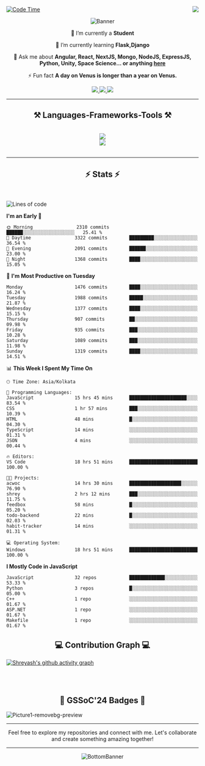 <div>
 
<img align="right" src="https://visitor-badge.laobi.icu/badge?page_id=shreyash3087.shreyash3087" />

 [![Code Time](https://wakatime.com/badge/user/cd5f70df-e644-46f4-a03b-e1ce78615131.svg)](https://wakatime.com/@cd5f70df-e644-46f4-a03b-e1ce78615131)
 
</div>


<div align="center">
 
![Banner](https://github.com/user-attachments/assets/fe33d289-b057-4d85-ad76-3103802aa9e1)

</div>


<div align="center">
 
 🔭 I’m currently a **Student** 
 
 🌱 I’m currently learning **Flask,Django**

💬 Ask me about **Angular, React, NextJS, Mongo, NodeJS, ExpressJS, Python, Unity, Space Science... or anything [here](https://github.com/shreyash3087/shreyash3087/issues)**

⚡ Fun fact **A day on Venus is longer than a year on Venus.**

</div>
 
<div align="center"> 
  <a href="mailto:shreyash3087@gmail.com">
    <img src="https://img.shields.io/badge/Gmail-333333?style=for-the-badge&logo=gmail&logoColor=red" />
  </a>
  <a href="https://www.linkedin.com/in/shreyash-srivastava-1a1161280" target="_blank">
    <img src="https://img.shields.io/badge/LinkedIn-0077B5?style=for-the-badge&logo=linkedin&logoColor=white" target="_blank" />
  </a>
  <a href="https://github.com/shreyash3087" target="_blank">
     <img src="https://img.shields.io/badge/Github-FF5722?style=for-the-badge&logo=github&logoColor=white" target="_blank" />
  </a>
</div>
<hr/>
 
<h2 align="center">⚒️ Languages-Frameworks-Tools ⚒️</h2>
<br/>
<div align="center">
    <img src="https://skillicons.dev/icons?i=react,bootstrap,html,css,vscode,github,figma,cpp,vercel,netlify" /><br>
    <img src="https://skillicons.dev/icons?i=tailwind,git,nodejs,python,javascript,typescript,express,firebase,mongodb,nextjs,unity,azure,blender" /><br>
</div>

<br/>
<hr/>

<h2 align="center">⚡ Stats ⚡</h2>

<br>
<div>
 
 
<!--START_SECTION:waka-->
![Lines of code](https://img.shields.io/badge/From%20Hello%20World%20I%27ve%20Written-5.3%20million%20lines%20of%20code-blue)

**I'm an Early 🐤** 

```text
🌞 Morning                2310 commits        ██████░░░░░░░░░░░░░░░░░░░   25.41 % 
🌆 Daytime                3322 commits        █████████░░░░░░░░░░░░░░░░   36.54 % 
🌃 Evening                2091 commits        ██████░░░░░░░░░░░░░░░░░░░   23.00 % 
🌙 Night                  1368 commits        ████░░░░░░░░░░░░░░░░░░░░░   15.05 % 
```
📅 **I'm Most Productive on Tuesday** 

```text
Monday                   1476 commits        ████░░░░░░░░░░░░░░░░░░░░░   16.24 % 
Tuesday                  1988 commits        █████░░░░░░░░░░░░░░░░░░░░   21.87 % 
Wednesday                1377 commits        ████░░░░░░░░░░░░░░░░░░░░░   15.15 % 
Thursday                 907 commits         ██░░░░░░░░░░░░░░░░░░░░░░░   09.98 % 
Friday                   935 commits         ███░░░░░░░░░░░░░░░░░░░░░░   10.28 % 
Saturday                 1089 commits        ███░░░░░░░░░░░░░░░░░░░░░░   11.98 % 
Sunday                   1319 commits        ████░░░░░░░░░░░░░░░░░░░░░   14.51 % 
```


📊 **This Week I Spent My Time On** 

```text
🕑︎ Time Zone: Asia/Kolkata

💬 Programming Languages: 
JavaScript               15 hrs 45 mins      █████████████████████░░░░   83.54 % 
CSS                      1 hr 57 mins        ███░░░░░░░░░░░░░░░░░░░░░░   10.39 % 
HTML                     48 mins             █░░░░░░░░░░░░░░░░░░░░░░░░   04.30 % 
TypeScript               14 mins             ░░░░░░░░░░░░░░░░░░░░░░░░░   01.31 % 
JSON                     4 mins              ░░░░░░░░░░░░░░░░░░░░░░░░░   00.44 % 

🔥 Editors: 
VS Code                  18 hrs 51 mins      █████████████████████████   100.00 % 

🐱‍💻 Projects: 
acwoc                    14 hrs 30 mins      ███████████████████░░░░░░   76.90 % 
shrey                    2 hrs 12 mins       ███░░░░░░░░░░░░░░░░░░░░░░   11.75 % 
feedbox                  58 mins             █░░░░░░░░░░░░░░░░░░░░░░░░   05.20 % 
todo-backend             22 mins             █░░░░░░░░░░░░░░░░░░░░░░░░   02.03 % 
habit-tracker            14 mins             ░░░░░░░░░░░░░░░░░░░░░░░░░   01.31 % 

💻 Operating System: 
Windows                  18 hrs 51 mins      █████████████████████████   100.00 % 
```

**I Mostly Code in JavaScript** 

```text
JavaScript               32 repos            █████████████░░░░░░░░░░░░   53.33 % 
Python                   3 repos             █░░░░░░░░░░░░░░░░░░░░░░░░   05.00 % 
C++                      1 repo              ░░░░░░░░░░░░░░░░░░░░░░░░░   01.67 % 
ASP.NET                  1 repo              ░░░░░░░░░░░░░░░░░░░░░░░░░   01.67 % 
Makefile                 1 repo              ░░░░░░░░░░░░░░░░░░░░░░░░░   01.67 % 
```




<!--END_SECTION:waka-->

</div>

<div>
  <div align="center" ><h2 align="center">💻 Contribution Graph 💻</h2></div>
 
  [![Shreyash's github activity graph](https://github-readme-activity-graph.vercel.app/graph?username=shreyash3087&hide_border=true&theme=github)](https://github.com/ashutosh00710/github-readme-activity-graph)
 
</div>

<br/><br/>

<h2 align="center">🔰 GSSoC'24 Badges 🔰</h2>

![Picture1-removebg-preview](https://github.com/user-attachments/assets/4ece96a5-043a-44df-b51b-40738d3603ff)

<div align="center"> 
  <hr/>
  Feel free to explore my repositories and connect with me. Let's collaborate and create something amazing together!
  <hr/>
</div>

<div align="center">
 
![BottomBanner](https://github.com/user-attachments/assets/7afe064f-9b9f-401d-bec1-35c8625bb3dc)

</div>

